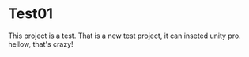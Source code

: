 # Test01
This project is a test.
That is a new test project, it can inseted unity pro.
hellow, that's crazy!
